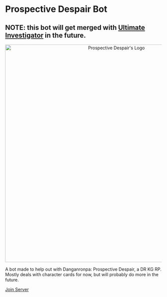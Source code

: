 # Prospective Despair Bot

## NOTE: this bot will get merged with [Ultimate Investigator](https://github.com/Astrea48/UltimateInvestigator) in the future.

<p align="center">
  <img src="https://cdn.discordapp.com/attachments/465547475839746058/849170688093847572/PDLogo.png" alt="Prospective Despair's Logo" width="700"/>
</p>

A bot made to help out with Danganronpa: Prospective Despair, a DR KG RP. Mostly deals with character cards for now, but will probably do more in the future.

[Join Server](https://discord.gg/2gEUxa797A)

